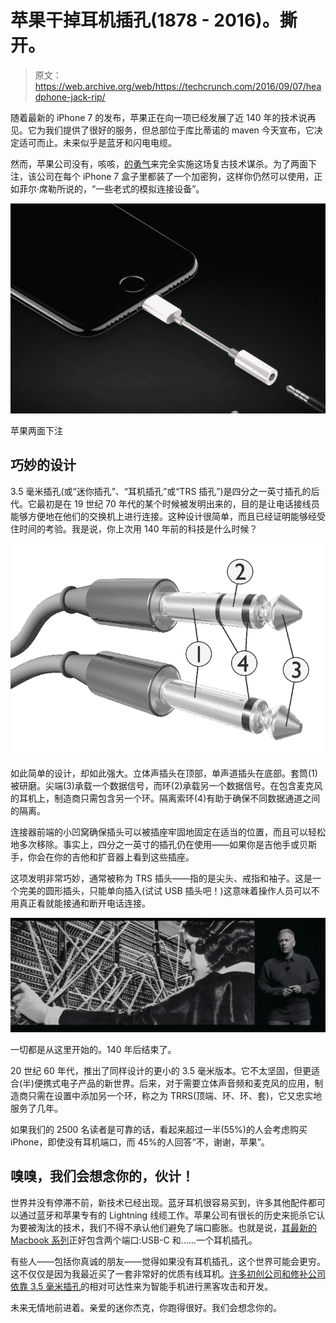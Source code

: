 # 苹果干掉耳机插孔(1878 - 2016)。撕开。

> 原文：<https://web.archive.org/web/https://techcrunch.com/2016/09/07/headphone-jack-rip/>

随着最新的 iPhone 7 的发布，苹果正在向一项已经发展了近 140 年的技术说再见。它为我们提供了很好的服务，但总部位于库比蒂诺的 maven 今天宣布，它决定适可而止。未来似乎是蓝牙和闪电电缆。

然而，苹果公司没有，咳咳，[的勇气](https://web.archive.org/web/20221222122334/https://techcrunch.com/2016/09/07/courage)来完全实施这场复古技术谋杀。为了两面下注，该公司在每个 iPhone 7 盒子里都装了一个加密狗，这样你仍然可以使用，正如菲尔·席勒所说的，“一些老式的模拟连接设备”。

![Apple hedging its bets](img/1d60c9f324f5214dd2e9390a6381e9ca.png)

苹果两面下注

## 巧妙的设计

3.5 毫米插孔(或“迷你插孔”、“耳机插孔”或“TRS 插孔”)是四分之一英寸插孔的后代。它最初是在 19 世纪 70 年代的某个时候被发明出来的，目的是让电话接线员能够方便地在他们的交换机上进行连接。这种设计很简单，而且已经证明能够经受住时间的考验。我是说，你上次用 140 年前的科技是什么时候？

![Such a simple design, but so powerful. The sleeve (1) is ground. The tip (3) carries one data signal, and the ring (2) carries another. On headphones that include a microphone, manufacturers simply include another ring. The isolating grommets (4) help ensure isolation between the different data channels. ](img/1a198596bd10fe781cb22e0215a42055.png)

如此简单的设计，却如此强大。立体声插头在顶部，单声道插头在底部。套筒(1)被研磨。尖端(3)承载一个数据信号，而环(2)承载另一个数据信号。在包含麦克风的耳机上，制造商只需包含另一个环。隔离索环(4)有助于确保不同数据通道之间的隔离。

连接器前端的小凹窝确保插头可以被插座牢固地固定在适当的位置，而且可以轻松地多次移除。事实上，四分之一英寸的插孔仍在使用——如果你是吉他手或贝斯手，你会在你的吉他和扩音器上看到这些插座。

这项发明非常巧妙，通常被称为 TRS 插头——指的是尖头、戒指和袖子。这是一个完美的圆形插头，只能单向插入(试试 USB 插头吧！)这意味着操作人员可以不用真正看就能接通和断开电话连接。

![screen-shot-2016-09-07-at-11-26-26](img/aaf5952d9e9bb2beccf963f4239b9faa.png)

一切都是从这里开始的。140 年后结束了。

20 世纪 60 年代，推出了同样设计的更小的 3.5 毫米版本。它不太坚固，但更适合(半)便携式电子产品的新世界。后来，对于需要立体声音频和麦克风的应用，制造商只需在设置中添加另一个环，称之为 TRRS(顶端、环、环、套)，它又忠实地服务了几年。

如果我们的 2500 名读者是可靠的话，看起来超过一半(55%)的人会考虑购买 iPhone，即使没有耳机端口，而 45%的人回答“不，谢谢，苹果”。

## 嗅嗅，我们会想念你的，伙计！

世界并没有停滞不前，新技术已经出现。蓝牙耳机很容易买到，许多其他配件都可以通过蓝牙和苹果专有的 Lightning 线缆工作。苹果公司有很长的历史来扼杀它认为要被淘汰的技术，我们不得不承认他们避免了端口膨胀。也就是说，[其最新的 Macbook 系列](https://web.archive.org/web/20221222122334/https://techcrunch.com/2015/04/09/2015-macbook-review/)正好包含两个端口:USB-C 和……一个耳机插孔。

有些人——包括你真诚的朋友——觉得如果没有耳机插孔，这个世界可能会更穷。这不仅仅是因为我最近买了一套非常好的优质有线耳机。[许多初创公司和修补公司依靠 3.5 毫米插孔](https://web.archive.org/web/20221222122334/https://techcrunch.com/2016/09/06/applejack/)的相对可达性来为智能手机进行黑客攻击和开发。

未来无情地前进着。亲爱的迷你杰克，你跑得很好。我们会想念你的。